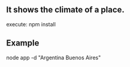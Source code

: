 ## It shows the climate of a place.

execute: npm install

## Example

node app -d "Argentina Buenos Aires"